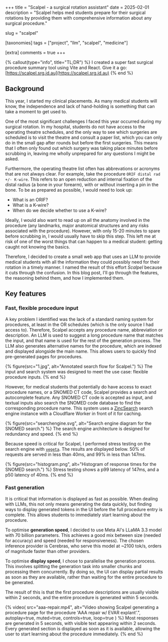 +++
title = "Scalpel - a surgical rotation assistant"
date = 2025-02-01
description = "Scalpel helps med students prepare for their surgical rotations by providing them with comprehensive information about any surgical procedure."

slug = "scalpel"

[taxonomies]
tags = ["project", "llm", "scalpel", "medicine"]

[extra]
comments = true
+++

{% callout(type="info", title="TL;DR") %}
I created a super fast surgical procedure summary tool using Vite and React. Give it a go: [https://scalpel.srg.id.au](https://scalpel.srg.id.au)
{% end %}

## Background

This year, I started my clinical placements. As many medical students will know, the independence and lack of hand-holding is something that can take a moment to get used to.

One of the most significant challenges I faced this year occurred during my surgical rotation. In my hospital, students do not have access to the operating theatre schedules, and the only way to see which surgeries are scheduled is to visit the theatre and consult a paper list, which you can only do in the small gap after rounds but before the first surgeries. This means that I often only found out which surgery was taking place minutes before scrubbing in, leaving me wholly unprepared for any questions I might be asked.

Furthermore, the operating theatre list often has abbrevations or acronyms that are not always clear. For example, take the procedure `ORIF distal rad +/- K-wire`. This refers to an open reduction and internal fixation of the distal radius (a bone in your forearm), with or without inserting a pin in the bone. To be as prepared as possible, I would need to look up:

- What is an ORIF?
- What is a K-wire?
- When do we decide whether to use a K-wire?

Ideally, I would also want to read up on all the anatomy involved in the procedure (any landmarks, major anatomical structures and any risks associated with the procedure). However, with only 15-20 minutes to spare before scrubbing in, I would usually have to skip this step. This left me at risk of one of the worst things that can happen to a medical student: getting caught not knowing the basics.

Therefore, I decided to create a small web app that uses an LLM to provide medical students with all the information they could possibly need for their rotation in a timely manner. I named the result of this effort *Scalpel* because it cuts through the confusion. In this blog post, I'll go through the features, the reasoning behind them, and how I implemented them.

## Key features

### Fast, flexible procedure input

A key problem I identified was the lack of a standard naming system for procedures, at least in the OR schedules (which is the only source I had access to). Therefore, Scalpel accepts any procedure name, abbreviation or description. An LLM is used to suggest a long procedure name that matches the input, and that name is used for the rest of the generation process. The LLM also generates alternative names for the procedure, which are indexed and displayed alongside the main name. This allows users to quickly find pre-generated pages for procedures.

{% figure(src="1.jpg", alt="Annotated search flow for Scalpel.") %}
The input and search system was designed to meet the use case: flexible procedure inputs.
{% end %}

However, for medical students that potentially do have access to exact procedure names, or a SNOMED CT code, Scalpel provides a search and autocomplete feature. Any SNOMED CT code is accepted as input, and textual inputs also search the SNOMED code database to find the corresponding procedure name. This system uses a [ZincSearch](https://github.com/zincsearch/zincsearch) search engine instance with a Cloudflare Worker in front of it for caching.

{% figure(src="searchengine.svg", alt="Search engine diagram for the SNOMED search.") %}
The search engine architecture is designed for redundancy and speed.
{% end %}

Because speed is critical for Scalpel, I performed stress testing on the search engine with [`vegeta`](https://github.com/tsenart/vegeta). The results are displayed below. 50% of requests are served in less than 40ms, and 99% in less than 147ms.

{% figure(src="histogram.png", alt="Histogram of response times for the SNOMED search.") %}
Stress testing shows a p99 latency of 147ms, and a p50 latency of 40ms.
{% end %}

### Fast generation

It is critical that information is displayed as fast as possible. When dealing with LLMs, this not only means generating the data quickly, but finding ways to display generated tokens in the UI before the full procedure entry is complete. This allows students to immediately start learning about the procedure.

To optimise **generation speed**, I decided to use Meta AI's LLaMA 3.3 model with 70 billion parameters. This achieves a good mix between size (needed for accuracy) and speed (needed for responsiveness). The chosen inference provider is Cerebras, who serve this model at ~2100 tok/s, orders of magnitude faster than other providers.

To optimise **display speed**, I chose to parallelise the generation process. This involves splitting the generation task into smaller chunks and processing them concurrently. By doing so, the UI can display partial results as soon as they are available, rather than waiting for the entire procedure to be generated.

The result of this is that the first procedure descriptions are usually visible within 2 seconds, and the entire procedure is generated within 5 seconds.

{% video(
  src="aaa-repair.mp4",
  alt="Video showing Scalpel generating a procedure page for the procedure 'AAA repair w/ EVAR explant'.",
  autoplay=true,
  muted=true,
  controls=true,
  loop=true
) %}
Most responses are generated in 5 seconds, with visible text appearing within 2 seconds. Every generated section is displayed as soon as it is available, allowing the user to start learning about the procedure immediately.
{% end %}
